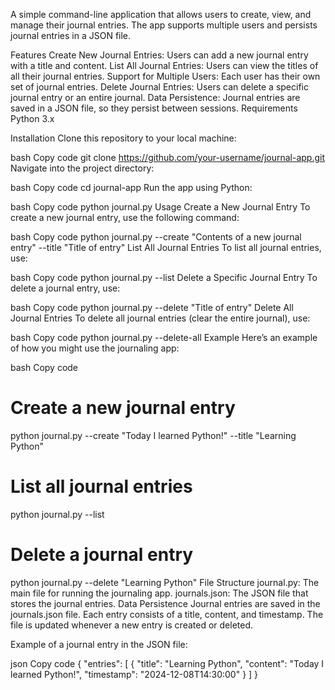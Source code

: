 
A simple command-line application that allows users to create, view, and manage their journal entries. The app supports multiple users and persists journal entries in a JSON file.

Features
Create New Journal Entries: Users can add a new journal entry with a title and content.
List All Journal Entries: Users can view the titles of all their journal entries.
Support for Multiple Users: Each user has their own set of journal entries.
Delete Journal Entries: Users can delete a specific journal entry or an entire journal.
Data Persistence: Journal entries are saved in a JSON file, so they persist between sessions.
Requirements
Python 3.x

Installation
Clone this repository to your local machine:

bash
Copy code
git clone https://github.com/your-username/journal-app.git
Navigate into the project directory:

bash
Copy code
cd journal-app
Run the app using Python:

bash
Copy code
python journal.py
Usage
Create a New Journal Entry
To create a new journal entry, use the following command:

bash
Copy code
python journal.py --create "Contents of a new journal entry" --title "Title of entry"
List All Journal Entries
To list all journal entries, use:

bash
Copy code
python journal.py --list
Delete a Specific Journal Entry
To delete a journal entry, use:

bash
Copy code
python journal.py --delete "Title of entry"
Delete All Journal Entries
To delete all journal entries (clear the entire journal), use:

bash
Copy code
python journal.py --delete-all
Example
Here’s an example of how you might use the journaling app:

bash
Copy code
# Create a new journal entry
python journal.py --create "Today I learned Python!" --title "Learning Python"

# List all journal entries
python journal.py --list

# Delete a journal entry
python journal.py --delete "Learning Python"
File Structure
journal.py: The main file for running the journaling app.
journals.json: The JSON file that stores the journal entries.
Data Persistence
Journal entries are saved in the journals.json file. Each entry consists of a title, content, and timestamp. The file is updated whenever a new entry is created or deleted.

Example of a journal entry in the JSON file:

json
Copy code
{
  "entries": [
    {
      "title": "Learning Python",
      "content": "Today I learned Python!",
      "timestamp": "2024-12-08T14:30:00"
    }
  ]
}
